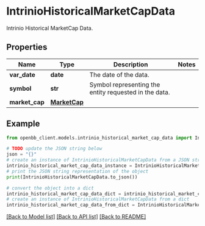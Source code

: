 # IntrinioHistoricalMarketCapData

Intrinio Historical MarketCap Data.

## Properties

Name | Type | Description | Notes
------------ | ------------- | ------------- | -------------
**var_date** | **date** | The date of the data. | 
**symbol** | **str** | Symbol representing the entity requested in the data. | 
**market_cap** | [**MarketCap**](MarketCap.md) |  | 

## Example

```python
from openbb_client.models.intrinio_historical_market_cap_data import IntrinioHistoricalMarketCapData

# TODO update the JSON string below
json = "{}"
# create an instance of IntrinioHistoricalMarketCapData from a JSON string
intrinio_historical_market_cap_data_instance = IntrinioHistoricalMarketCapData.from_json(json)
# print the JSON string representation of the object
print(IntrinioHistoricalMarketCapData.to_json())

# convert the object into a dict
intrinio_historical_market_cap_data_dict = intrinio_historical_market_cap_data_instance.to_dict()
# create an instance of IntrinioHistoricalMarketCapData from a dict
intrinio_historical_market_cap_data_from_dict = IntrinioHistoricalMarketCapData.from_dict(intrinio_historical_market_cap_data_dict)
```
[[Back to Model list]](../README.md#documentation-for-models) [[Back to API list]](../README.md#documentation-for-api-endpoints) [[Back to README]](../README.md)


